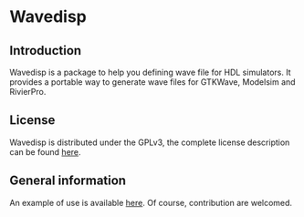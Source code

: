 # Wavedisp

## Introduction
Wavedisp is a package to help you defining wave file for HDL simulators. It provides a portable way to generate
wave files for GTKWave, Modelsim and RivierPro.

## License
Wavedisp is distributed under the GPLv3, the complete license description can be found
[here](http://www.gnu.org/licenses/gpl-3.0.html).

## General information
An example of use is available [here](https://wavecruncher.net/wavedisp). Of course, contribution are welcomed.
